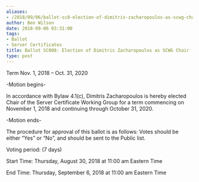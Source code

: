 ```yaml
---
aliases:
- /2018/09/06/ballot-sc8-election-of-dimitris-zacharopoulos-as-scwg-chair/
author: Ben Wilson
date: 2018-09-06 03:31:00
tags:
- Ballot
- Server Certificates
title: Ballot SC008: Election of Dimitris Zacharopoulos as SCWG Chair
type: post
---
```


Term Nov. 1, 2018 – Oct. 31, 2020

-Motion begins-

In accordance with Bylaw 4.1(c), Dimitris Zacharopoulos is hereby elected Chair of the Server Certificate Working Group for a term commencing on November 1, 2018 and continuing through October 31, 2020.

-Motion ends-

The procedure for approval of this ballot is as follows: Votes should be either “Yes” or “No”, and should be sent to the Public list.

Voting period: (7 days)

Start Time: Thursday, August 30, 2018 at 11:00 am Eastern Time

End Time: Thursday, September 6, 2018 at 11:00 am Eastern Time